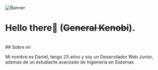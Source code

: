 ![Banner](https://user-images.githubusercontent.com/83776673/130269668-2f85a29e-b59c-4814-a5ea-bce8479eab57.png)
# Hello there👋 (~~General Kenobi~~). 
<br/>
## Sobre mi
<p> Mi nombre es Daniel, tengo 23 años y soy un Desarrolador Web Junior, ademas de un estudiante avanzado de Ingenieria en Sistemas </p>
<br/>





<!--
**Dunglita/Dunglita** is a ✨ _special_ ✨ repository because its `README.md` (this file) appears on your GitHub profile.




- 🔭 I’m currently working on ...
- 🌱 I’m currently learning ...
- 👯 I’m looking to collaborate on ...
- 🤔 I’m looking for help with ...
- 💬 Ask me about ...
- 📫 How to reach me: ...
- 😄 Pronouns: ...
- ⚡ Fun fact: ...
-->

